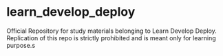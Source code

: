 # learn_develop_deploy

Official Repository for study materials belonging to Learn Develop Deploy.
Replication of this repo is strictly prohibited and is meant only for learning purpose.s
 
